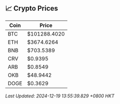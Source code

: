 ## 📈 Crypto Prices

| Coin | Price |
| ---- | ----- |
| BTC | $101288.4020 |
| ETH | $3674.6264 |
| BNB | $703.5389 |
| CRV | $0.9395 |
| ARB | $0.8549 |
| OKB | $48.9442 |
| DOGE | $0.3629 |

_Last Updated: 2024-12-19 13:55:39.829 +0800 HKT_